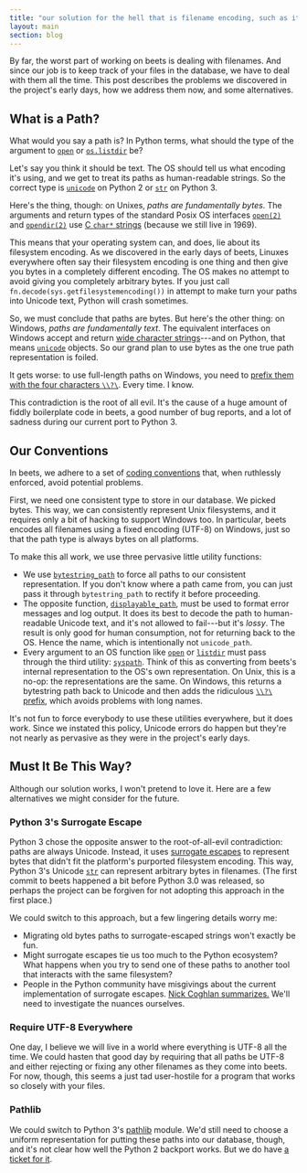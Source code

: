 ```yaml
---
title: "our solution for the hell that is filename encoding, such as it is"
layout: main
section: blog
---
```

By far, the worst part of working on beets is dealing with filenames. And since our job is to keep track of your files in the database, we have to deal with them all the time. This post describes the problems we discovered in the project's early days, how we address them now, and some alternatives.

## What is a Path?

What would you say a path is? In Python terms, what should the type of the argument to [`open`][open] or [`os.listdir`][listdir] be?

[open]: https://docs.python.org/2/library/functions.html#open
[listdir]: https://docs.python.org/2/library/os.html#os.listdir

Let's say you think it should be text. The OS should tell us what encoding it's using, and we get to treat its paths as human-readable strings. So the correct type is [`unicode`][unicode] on Python 2 or [`str`][str] on Python 3.

Here's the thing, though: on Unixes, *paths are fundamentally bytes*. The arguments and return types of the standard Posix OS interfaces [`open(2)`][os-open] and [`opendir(2)`][os-opendir] use [C `char*` strings][cstring] (because we still live in 1969).

This means that your operating system can, and does, lie about its filesystem encoding. As we discovered in the early days of beets, Linuxes everywhere often say their filesystem encoding is one thing and then give you bytes in a completely different encoding. The OS makes no attempt to avoid giving you completely arbitrary bytes. If you just call `fn.decode(sys.getfilesystemencoding())` in attempt to make turn your paths into Unicode text, Python will crash sometimes.

So, we must conclude that paths are bytes. But here's the other thing: on Windows, *paths are fundamentally text*. The equivalent interfaces on Windows accept and return [wide character strings][winstrings]---and on Python, that means [`unicode`][unicode] objects. So our grand plan to use bytes as the one true path representation is foiled.

It gets worse: to use full-length paths on Windows, you need to [prefix them with the four characters `\\?\`][win-prefix]. Every time. I know.

[winstrings]: https://msdn.microsoft.com/en-us/library/windows/desktop/ff381407(v=vs.85).aspx
[cstring]: https://en.wikibooks.org/wiki/C_Programming/Strings
[os-open]: http://pubs.opengroup.org/onlinepubs/009695399/functions/open.html
[os-opendir]: http://pubs.opengroup.org/onlinepubs/009695399/functions/opendir.html
[unicode]: https://docs.python.org/2/library/functions.html#unicode
[str]: https://docs.python.org/3/library/stdtypes.html#text-sequence-type-str
[win-prefix]: https://msdn.microsoft.com/en-us/library/windows/desktop/aa365247(v=vs.85).aspx

This contradiction is the root of all evil.
It's the cause of a huge amount of fiddly boilerplate code in beets, a good number of bug reports, and a lot of sadness during our current port to Python 3.

## Our Conventions

In beets, we adhere to a set of [coding conventions][hacking] that, when ruthlessly enforced, avoid potential problems.

First, we need one consistent type to store in our database. We picked bytes. This way, we can consistently represent Unix filesystems, and it requires only a bit of hacking to support Windows too. In particular, beets encodes all filenames using a fixed encoding (UTF-8) on Windows, just so that the path type is always bytes on all platforms.

To make this all work, we use three pervasive little utility functions:

* We use [`bytestring_path`][bytestring_path] to force all paths to our consistent representation. If you don't know where a path came from, you can just pass it through `bytestring_path` to rectify it before proceeding.
* The opposite function, [`displayable_path`][displayable_path], must be used to format error messages and log output. It does its best to decode the path to human-readable Unicode text, and it's not allowed to fail---but it's *lossy*. The result is only good for human consumption, not for returning back to the OS. Hence the name, which is intentionally not `unicode_path`.
* Every argument to an OS function like [`open`][open] or [`listdir`][listdir] must pass through the third utility: [`syspath`][syspath]. Think of this as converting from beets's internal representation to the OS's own representation. On Unix, this is a no-op: the representations are the same. On Windows, this returns a bytestring path back to Unicode and then adds the ridiculous [`\\?\` prefix][win-prefix], which avoids problems with long names.

It's not fun to force everybody to use these utilities everywhere, but it does work. Since we instated this policy, Unicode errors do happen but they're not nearly as pervasive as they were in the project's early days.

[displayable_path]: https://github.com/beetbox/beets/blob/42d642f1f603645ca8c3f6b0a17cd3048ef857c8/beets/util/__init__.py#L337-L353
[hacking]: https://github.com/beetbox/beets/wiki/Hacking#handling-paths
[bytestring_path]: https://github.com/beetbox/beets/blob/42d642f1f603645ca8c3f6b0a17cd3048ef857c8/beets/util/__init__.py#L316-L334
[syspath]: https://github.com/beetbox/beets/blob/42d642f1f603645ca8c3f6b0a17cd3048ef857c8/beets/util/__init__.py#L356-L387

## Must It Be This Way?

Although our solution works, I won't pretend to love it. Here are a few alternatives we might consider for the future.

### Python 3's Surrogate Escape

Python 3 chose the opposite answer to the root-of-all-evil contradiction: paths are always Unicode. Instead, it uses [surrogate escapes][pep383] to represent bytes that didn't fit the platform's purported filesystem encoding. This way, Python 3's Unicode [`str`][str] can represent arbitrary bytes in filenames. (The first commit to beets happened a bit before Python 3.0 was released, so perhaps the project can be forgiven for not adopting this approach in the first place.)

We could switch to this approach, but a few lingering details worry me:

* Migrating old bytes paths to surrogate-escaped strings won't exactly be fun.
* Might surrogate escapes tie us too much to the Python ecosystem? What happens when you try to send one of these paths to another tool that interacts with the same filesystem?
* People in the Python community have misgivings about the current implementation of surrogate escapes. [Nick Coghlan summarizes.][ncoghlan] We'll need to investigate the nuances ourselves.

[ncoghlan]: https://thoughtstreams.io/ncoghlan_dev/missing-pieces-in-python-3-unicode/

### Require UTF-8 Everywhere

One day, I believe we will live in a world where everything is UTF-8 all the time. We could hasten that good day by requiring that all paths be UTF-8 and either rejecting or fixing any other filenames as they come into beets. For now, though, this seems a just tad user-hostile for a program that works so closely with your files.

### Pathlib

We could switch to Python 3's [pathlib][] module. We'd still need to choose a uniform representation for putting these paths into our database, though, and it's not clear how well the Python 2 backport works. But we do have [a ticket for it][pathlib-ticket].

[pathlib-ticket]: https://github.com/beetbox/beets/issues/1409
[pathlib]: https://docs.python.org/3/library/pathlib.html
[pep383]: https://www.python.org/dev/peps/pep-0383/
